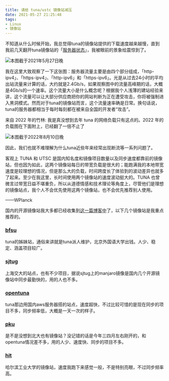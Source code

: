```yaml
---
title: 请给 tuna/ustc 镜像站减压
date: 2021-05-27 21:25:48
tags:
- Linux
- 镜像站
---
```


不知道从什么时候开始，我总觉得tuna的镜像站提供的下载速度越来越慢，直到我前几天翻开tuna镜像站的「[服务器状态](https://mirrors.tuna.tsinghua.edu.cn/status/#server-status)」，我被眼前的景象给震惊到了。

![本图截于2021年5月27日晚](https://bu.dusays.com/2022/08/10/62f3baac63cd2.webp)

 我在这里大致观察了一下这张图：服务器流量主要是由四个部分组成，「http-ipv4」、「https-ipv4」、「http-ipv6」和「https-ipv6」。光是从过去24小时的平均出站流量来计算的话，大约就是2.4Gb/s，如果观察图中的流量高峰期的话，大概是4Gb/s的一个速率。这个流量大小是什么概念呢？根据我个人浅薄的建站经验来讲，这个流量可以让大部分供应商把你的网站判断为正在遭受攻击，你将被强制进入黑洞模式。然而对于tuna的镜像站而言，这个流量速率确是日常。换句话说，tuna的服务器都相当于每时每刻都在被来自全国的开发者“攻击”。

 来自 2022 年的竹林: 我是真没想到去年 tuna 的网络负载只有这点的。2022 年的负载图在下面附上，已经翻了一倍不止了

 ![本图截于2022年8月10日晚](https://bu.dusays.com/2022/08/10/62f3ba4204ecb.webp)

因此，我们也就不难理解为什么tuna近些年来经常出现断流等一系列问题了。

 客观上 TUNA 和 UTSC 是国内知名度和镜像项目数量以及同步速度都靠前的镜像站，但也因为如此，这两个镜像站每日的带宽负载是很大的；能跑满我的本地带宽速度是较理想的情况，但是那么大的负载，时间跨度长了体验到的波动差异也就多了起来。至少在我这里，长时间使用两个镜像站的速度波动挺大的。TUNA 也曾微言过带宽日益不堪重负，所以从道德情感和技术理论等角度上，尽管他们是理想的镜像站点，我个人不会优先使用这两个镜像站，也不会优先推荐别人使用。

 ——WPlanck

国内的开源镜像站我大多都已经收集到[这一篇博客中](/2020/07/11/china-mainland-mirrorlist/)了，以下几个镜像站是我重点推荐的。

### [bfsu](https://mirrors.bfsu.edu.cn/)

tuna的姊妹站，通俗来讲就是tuna派人维护，北京外国语大学出钱。人少、稳定、涵盖项目较广。

### [sjtug](https://mirrors.sjtug.sjtu.edu.cn/)

上海交大的站点，也有不少项目，据说sjtug上的manjaro镜像是国内几个开源镜像站中同步最勤快的，用的人也不多。

### [opentuna](https://opentuna.cn/)

tuna那边用国内aws服务器搭的站点，速度超快，不过比较可惜的是现在同步的项目不多，同步频率低，大概是一天一次的样子。

### [pku](https://mirrors.pku.edu.cn/Mirrors)

是不是没想到北大也有镜像站？没记错的话是今年三四月左右刚开的，和opentuna情况差不多，用的人少、速度快、同步的项目不多。

### [hit](https://mirrors.hit.edu.cn/)

哈尔滨工业大学的镜像站，速度我跑下来感觉一般，不是特别亮眼，不过同步频率高。
